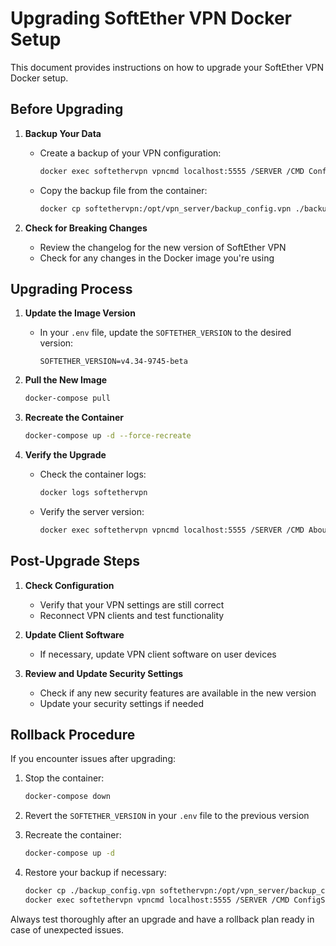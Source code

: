# Upgrading SoftEther VPN Docker Setup

This document provides instructions on how to upgrade your SoftEther VPN Docker setup.

## Before Upgrading

1. **Backup Your Data**

   - Create a backup of your VPN configuration:
     ```bash
     docker exec softethervpn vpncmd localhost:5555 /SERVER /CMD ConfigGet /FILE:/opt/vpn_server/backup_config.vpn
     ```
   - Copy the backup file from the container:
     ```bash
     docker cp softethervpn:/opt/vpn_server/backup_config.vpn ./backup_config.vpn
     ```

2. **Check for Breaking Changes**
   - Review the changelog for the new version of SoftEther VPN
   - Check for any changes in the Docker image you're using

## Upgrading Process

1. **Update the Image Version**

   - In your `.env` file, update the `SOFTETHER_VERSION` to the desired version:
     ```
     SOFTETHER_VERSION=v4.34-9745-beta
     ```

2. **Pull the New Image**

   ```bash
   docker-compose pull
   ```

3. **Recreate the Container**

   ```bash
   docker-compose up -d --force-recreate
   ```

4. **Verify the Upgrade**
   - Check the container logs:
     ```bash
     docker logs softethervpn
     ```
   - Verify the server version:
     ```bash
     docker exec softethervpn vpncmd localhost:5555 /SERVER /CMD About
     ```

## Post-Upgrade Steps

1. **Check Configuration**

   - Verify that your VPN settings are still correct
   - Reconnect VPN clients and test functionality

2. **Update Client Software**

   - If necessary, update VPN client software on user devices

3. **Review and Update Security Settings**
   - Check if any new security features are available in the new version
   - Update your security settings if needed

## Rollback Procedure

If you encounter issues after upgrading:

1. Stop the container:

   ```bash
   docker-compose down
   ```

2. Revert the `SOFTETHER_VERSION` in your `.env` file to the previous version

3. Recreate the container:

   ```bash
   docker-compose up -d
   ```

4. Restore your backup if necessary:
   ```bash
   docker cp ./backup_config.vpn softethervpn:/opt/vpn_server/backup_config.vpn
   docker exec softethervpn vpncmd localhost:5555 /SERVER /CMD ConfigSet /FILE:/opt/vpn_server/backup_config.vpn
   ```

Always test thoroughly after an upgrade and have a rollback plan ready in case of unexpected issues.
